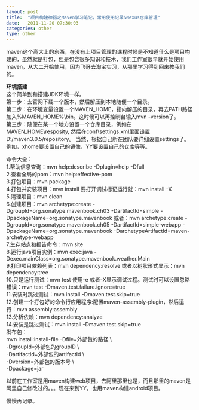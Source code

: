 ```yaml
---
layout: post
title:  "项目构建神器之Maven学习笔记，常用使用记录&Nexus仓库管理"
date:   2011-11-20 07:30:03
categories: other
type: other
---
```


maven这个高大上的东西，在没有上项目管理的课程时候是不知道什么是项目构建的，虽然就是打包，但是包含很多知识和技术，我们工作室很早就开始使用maven，从大二开始使用，因为飞哥去淘宝实习，从那里学习得到回来教我们的。

**环境搭建**  
这个简单到和搭建JDK环境一样。  
第一步：去官网下载一个版本，然后解压到本地随便一个目录。  
第二步：在环境变量设置一个MAVEN_HOME，指向解压的目录，再去PATH路径加入%MAVEN_HOME%\bin。这时候可以再控制台输入mvn -version了。  
第三步：随便在某一个地方设置一个仓库目录，例如在MAVEN_HOME\resposity, 然后在conf\settings.xml里面设置<localRepository>D:/maven3.0.5/repository</localRepository>。
当然，根据自己所在团队要详细设置settings了。例如，xhome要设置自己的镜像，YY要设置自己的仓库等等。

命令大全：  
1.帮助信息查询：mvn help:describe -Dplugin=help -Dfull  
2.查看全局的pom：mvn help:effective-pom  
3.打包项目：mvn package  
4.打包并安装项目：mvn install 要打开调试标记运行就：mvn install -X  
5.清理项目：mvn clean  
6.创建项目：mvn archetype:create -DgroupId=org.sonatype.mavenbook.ch03 -DartifactId=simple -DpackageName=org.sonatype.mavenbook
或者：mvn archetype:create -DgroupId=org.sonatype.mavenbook.ch05 -DartifactId=simple-webapp -DpackageName=org.sonatype.mavenbook -DarchetypeArtifactId=maven-archetype-webapp  
7.生存站点和报告命令：mvn site  
8.运行java项目实例：mvn exec:java -Dexec.mainClass=org.sonatype.mavenbook.weather.Main  
9.打印项目依赖列表：mvn dependency:resolve 或者以树状形式显示：mvn dependency:tree  
10.只是运行测试：mvn test 使用-e 或者-X显示调试过程。测试时可以设置忽略错误：mvn test -Dmaven.test.failure.ignore=true  
11.安装时跳过测试：mvn install -Dmaven.test.skip=true  
12.创建一个打包好的命令行应用程序:配置maven-assembly-plugin，然后运行：mvn assembly:assembly  
13.分析依赖：mvn dependency:analyze  
14.安装是跳过测试：mvn install -Dmaven.test.skip=true  
发布包：  
mvn install:install-file -Dfile=外部包的路径 \  
	-DgroupId=外部包的groupID \  
	-DartifactId=外部包的artifactId \  
	-Dversion=外部包的版本号 \  
	-Dpackage=jar  
	
	
以前在工作室是用maven构建web项目，去阿里那里也是，而且那里的maven是阿里自己修改过的。。。现在来到YY，也用maven构建android项目。

慢慢再记录。